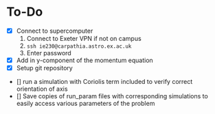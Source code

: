 # To-Do
- [x] Connect to supercomputer
  1. Connect to Exeter VPN if not on campus
  2. `ssh ie230@carpathia.astro.ex.ac.uk`
  3. Enter password
- [x] Add in y-component of the momentum equation
- [x] Setup git repository  
- [] run a simulation with Coriolis term included to verify correct orientation of axis
- [] Save copies of run_param files with corresponding simulations to easily access various parameters of the problem
